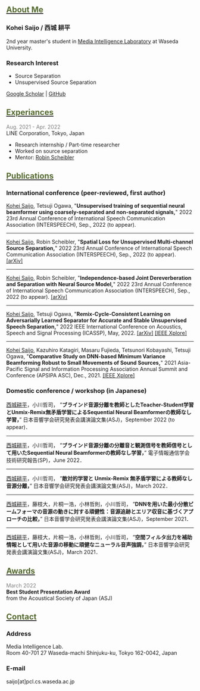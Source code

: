 ## <u><font color="DarkOliveGreen">About Me</font></u>

### Kohei Saijo / 西城 耕平

2nd year master's student in [Media Intelligence Laboratory](http://www.pcl.cs.waseda.ac.jp/) at Waseda University.

### Research Interest
* Source Separation
* Unsupervised Source Separation

[Google Scholar](https://scholar.google.com/citations?user=ptyPzY4AAAAJ&hl=ja&oi=ao) | 
[GitHub](https://github.com/kohei0209)


## <u><font color="DarkOliveGreen">Experiances</font></u>

<span style="color: Gray; ">Aug. 2021 - Apr. 2022</span>  
LINE Corporation, Tokyo, Japan
* Research internship / Part-time researcher
* Worked on source separation
* Mentor: [Robin Scheibler](http://www.robinscheibler.org/)


## <u><font color="DarkOliveGreen">Publications</font></u>

### International conference (peer-reviewed, first author)

<u>Kohei Saijo</u>, Tetsuji Ogawa, 
"**Unsupervised training of sequential neural beamformer using coarsely-separated and non-separated signals,**"
2022 23rd Annual Conference of International Speech Communication Association (INTERSPEECH), Sep., 2022 (to appear).

---

<u>Kohei Saijo</u>, Robin Scheibler,
"**Spatial Loss for Unsupervised Multi-channel Source Separation,**"
2022 23rd Annual Conference of International Speech Communication Association (INTERSPEECH), Sep., 2022 (to appear).
 [[arXiv]](https://arxiv.org/abs/2204.00210)

---

<u>Kohei Saijo</u>, Robin Scheibler,
"**Independence-based Joint Dereverberation and Separation with Neural Source Model,**"
2022 23rd Annual Conference of International Speech Communication Association (INTERSPEECH), Sep., 2022 (to appear).
 [[arXiv]](http://128.84.21.203/abs/2110.06545)

---

<u>Kohei Saijo</u>, Tetsuji Ogawa, 
"**Remix-Cycle-Consistent Learning on Adversarially Learned Separator for Accurate and Stable Unsupervised Speech Separation,**" 
2022 IEEE International Conference on Acoustics, Speech and Signal Processing (ICASSP), May, 2022. 
 [[arXiv]](https://arxiv.org/abs/2203.14080) [[IEEE Xplore]](https://ieeexplore.ieee.org/abstract/document/9746655)

---

<u>Kohei Saijo</u>, Kazuhiro Katagiri, Masaru Fujieda, Tetsunori Kobayashi, Tetsuji Ogawa, 
"**Comparative Study on DNN-based Minimum Variance Beamforming Robust to Small Movements of Sound Sources,**" 
2021 Asia-Pacific Signal and Information Processing Association Annual Summit and Conference (APSIPA ASC), Dec., 2021. 
 [[IEEE Xplore]](https://ieeexplore.ieee.org/abstract/document/9689225)


### Domestic conference / workshop (in Japanese)

<u>西城耕平</u>，小川哲司，
”**ブラインド音源分離を教師としたTeacher-Student学習とUnmix-Remix無矛盾学習によるSequential Neural Beamformerの教師なし学習，**”
日本音響学会研究発表会講演論文集(ASJ)，September 2022 (to appear)．

---

<u>西城耕平</u>，小川哲司，
”**ブラインド音源分離の分離音と観測信号を教師信号として用いたSequential Neural Beamformerの教師なし学習，**”
電子情報通信学会技術研究報告(SP)，June 2022．

---

<u>西城耕平</u>，小川哲司，
”**敵対的学習と Unmix-Remix 無矛盾学習による教師なし音源分離，**”
日本音響学会研究発表会講演論文集(ASJ)，March 2022．

---

<u>西城耕平</u>，藤枝大，片桐一浩，小林哲則，小川哲司，
”**DNNを用いた最小分散ビームフォーマの音源の動きに対する頑健性：音源追跡とエリア収音に基づくアプローチの比較，**”
日本音響学会研究発表会講演論文集(ASJ)，September 2021．

---

<u>西城耕平</u>，藤枝大，片桐一浩，小林哲則，小川哲司，
”**空間フィルタ出力を補助情報として用いた音源の移動に頑健なニューラル音声強調，**”
日本音響学会研究発表会講演論文集(ASJ)，March 2021．



## <u><font color="DarkOliveGreen">Awards</font></u>

<span style="color: Gray; ">March 2022</span>  
**Best Student Presentation Award**  
from the Acoustical Society of Japan (ASJ)


## <u><font color="DarkOliveGreen">Contact</font></u>

### Address
Media Intelligence Lab.  
Room 40-701 27 Waseda-machi
Shinjuku-ku, Tokyo 162-0042, Japan

### E-mail
saijo[at]pcl.cs.waseda.ac.jp
